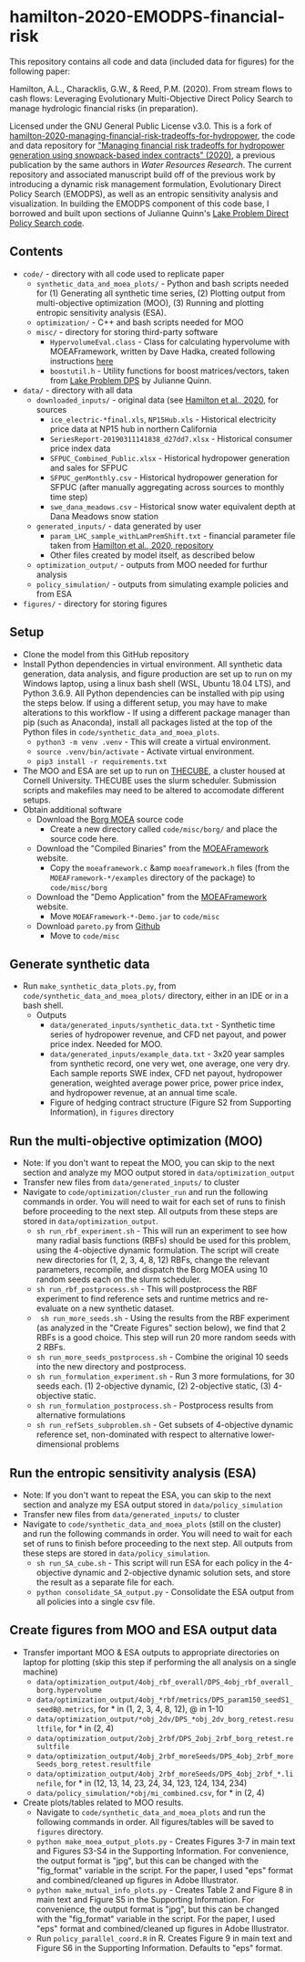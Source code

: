 # hamilton-2020-EMODPS-financial-risk

This repository contains all code and data (included data for figures) for the following paper:

Hamilton, A.L., Characklis, G.W., &amp; Reed, P.M. (2020). From stream flows to cash flows: Leveraging Evolutionary Multi-Objective Direct Policy Search to manage hydrologic financial risks (in preparation).

Licensed under the GNU General Public License v3.0. This is a fork of [hamilton-2020-managing-financial-risk-tradeoffs-for-hydropower](https://github.com/ahamilton144/hamilton-2020-managing-financial-risk-tradeoffs-for-hydropower), the code and data repository for ["Managing financial risk tradeoffs for hydropower generation using snowpack-based index contracts" (2020)](https://agupubs.onlinelibrary.wiley.com/doi/abs/10.1029/2020WR027212), a previous publication by the same authors in *Water Resources Research*. The current repository and associated manuscript build off of the previous work by introducing a dynamic risk management formulation, Evolutionary Direct Policy Search (EMODPS), as well as an entropic sensitivity analysis and visualization. In building the EMODPS component of this code base, I borrowed and built upon sections of Julianne Quinn's [Lake Problem Direct Policy Search code](https://github.com/julianneq/Lake_Problem_DPS).

## Contents
* `code/` - directory with all code used to replicate paper
  * `synthetic_data_and_moea_plots/` - Python and bash scripts needed for (1) Generating all synthetic time series, (2) Plotting output from multi-objective optimization (MOO), (3) Running and plotting entropic sensitivity analysis (ESA).
  * `optimization/` - C++ and bash scripts needed for MOO
  * `misc/` - directory for storing third-party software
    * `HypervolumeEval.class` - Class for calculating hypervolume with MOEAFramework, written by Dave Hadka, created following instructions [here](https://waterprogramming.wordpress.com/2015/08/26/moea-diagnostics-for-a-simple-test-case-part-23/)
    * `boostutil.h` - Utility functions for boost matrices/vectors, taken from [Lake Problem DPS](https://github.com/julianneq/Lake_Problem_DPS/blob/master/Optimization/boostutil.h) by Julianne Quinn.
* `data/` - directory with all data
  * `downloaded_inputs/` - original data (see [Hamilton et al., 2020](https://agupubs.onlinelibrary.wiley.com/doi/abs/10.1029/2020WR027212), for sources
    * `ice_electric-*final.xls`, `NP15Hub.xls` - Historical electricity price data at NP15 hub in northern California
    * `SeriesReport-20190311141838_d27dd7.xlsx` - Historical consumer price index data
    * `SFPUC_Combined_Public.xlsx` - Historical hydropower generation and sales for SFPUC
    * `SFPUC_genMonthly.csv` - Historical hydropower generation for SFPUC (after manually aggregating across sources to monthly time step)
    * `swe_dana_meadows.csv` - Historical snow water equivalent depth at Dana Meadows snow station
  * `generated_inputs/` - data generated by user
    * `param_LHC_sample_withLamPremShift.txt` - financial parameter file taken from [Hamilton et al., 2020, repository](https://github.com/ahamilton144/hamilton-2020-managing-financial-risk-tradeoffs-for-hydropower)
    * Other files created by model itself, as described below
  * `optimization_output/` - outputs from MOO needed for furthur analysis
  * `policy_simulation/` - outputs from simulating example policies and from ESA
* `figures/` - directory for storing figures

## Setup
* Clone the model from this GitHub repository
* Install Python dependencies in virtual environment. All synthetic data generation, data analysis, and figure production are set up to run on my Windows laptop, using a linux bash shell (WSL, Ubuntu 18.04 LTS), and Python 3.6.9. All Python dependencies can be installed with pip using the steps below. If using a different setup, you may have to make alterations to this workflow - If using a different package manager than pip (such as Anaconda), install all packages listed at the top of the Python files in `code/synthetic_data_and_moea_plots`.
  * `python3 -m venv .venv` - This will create a virtual environment.
  * `source .venv/bin/activate` - Activate virtual environment.
  * `pip3 install -r requirements.txt`
* The MOO and ESA are set up to run on [THECUBE](https://www.cac.cornell.edu/wiki/index.php?title=THECUBE_Cluster), a cluster housed at Cornell University. THECUBE uses the slurm scheduler. Submission scripts and makefiles may need to be altered to accomodate different setups.
* Obtain additional software
  * Download the [Borg MOEA](http://borgmoea.org/) source code
    * Create a new directory called `code/misc/borg/` and place the source code here.
  * Download the "Compiled Binaries" from the [MOEAFramework](http://www.moeaframework.org/) website.
    * Copy the `moeaframework.c` &amp `moeaframework.h` files (from the `MOEAFramework-*/examples` directory of the package) to `code/misc/borg` 
  * Download the "Demo Application" from the [MOEAFramework](http://www.moeaframework.org/) website.
    * Move `MOEAFramework-*-Demo.jar` to `code/misc`
  * Download `pareto.py` from [Github](https://github.com/matthewjwoodruff/pareto.py) 
    * Move to `code/misc`


## Generate synthetic data
* Run `make_synthetic_data_plots.py`, from `code/synthetic_data_and_moea_plots/` directory, either in an IDE or in a bash shell.
  * Outputs
    * `data/generated_inputs/synthetic_data.txt` - Synthetic time series of hydropower revenue, and CFD net payout, and power price index. Needed for MOO.
    * `data/generated_inputs/example_data.txt` - 3x20 year samples from synthetic record, one very wet, one average, one very dry. Each sample reports SWE index, CFD net payout, hydropower generation, weighted average power price, power price index, and hydropower revenue, at an annual time scale.
    * Figure of hedging contract structure (Figure S2 from Supporting Information), in `figures` directory


## Run the multi-objective optimization (MOO)
* Note: If you don't want to repeat the MOO, you can skip to the next section and analyze my MOO output stored in `data/optimization_output`
* Transfer new files from `data/generated_inputs/` to cluster
* Navigate to `code/optimization/cluster_run` and run the following commands in order. You will need to wait for each set of runs to finish before proceeding to the next step. All outputs from these steps are stored in `data/optimization_output`.
  * `sh run_rbf_experiment.sh` - This will run an experiment to see how many radial basis functions (RBFs) should be used for this problem, using the 4-objective dynamic formulation. The script will create new directories for (1, 2, 3, 4, 8, 12) RBFs, change the relevant parameters, recompile, and dispatch the Borg MOEA using 10 random seeds each on the slurm scheduler.
  * `sh run_rbf_postprocess.sh` - This will postprocess the RBF experiment to find reference sets and runtime metrics and re-evaluate on a new synthetic dataset. 
  * ` sh run_more_seeds.sh` - Using the results from the RBF experiment (as analyzed in the "Create Figures" section below), we find that 2 RBFs is a good choice. This step will run 20 more random seeds with 2 RBFs.
  * `sh run_more_seeds_postprocess.sh` - Combine the original 10 seeds into the new directory and postprocess.
  * `sh run_formulation_experiment.sh` - Run 3 more formulations, for 30 seeds each. (1) 2-objective dynamic, (2) 2-objective static, (3) 4-objective static.
  * `sh run_formulation_postprocess.sh` - Postprocess results from alternative formulations
  * `sh run_refSets_subproblem.sh` - Get subsets of 4-objective dynamic reference set, non-dominated with respect to alternative lower-dimensional problems


## Run the entropic sensitivity analysis (ESA)
* Note: If you don't want to repeat the ESA, you can skip to the next section and analyze my ESA output stored in `data/policy_simulation`
* Transfer new files from `data/generated_inputs/` to cluster
* Navigate to `code/synthetic_data_and_moea_plots` (still on the cluster) and run the following commands in order. You will need to wait for each set of runs to finish before proceeding to the next step. All outputs from these steps are stored in `data/policy_simulation`.
  * `sh run_SA_cube.sh` - This script will run ESA for each policy in the 4-objective dynamic and 2-objective dynamic solution sets, and store the result as a separate file for each.
  * `python consolidate_SA_output.py` - Consolidate the ESA output from all policies into a single csv file.


## Create figures from MOO and ESA output data
* Transfer important MOO & ESA outputs to appropriate directories on laptop for plotting (skip this step if performing the all analysis on a single machine)
  * `data/optimization_output/4obj_rbf_overall/DPS_4obj_rbf_overall_borg.hypervolume`
  * `data/optimization_output/4obj_*rbf/metrics/DPS_param150_seedS1_seedB@.metrics`, for * in (1, 2, 3, 4, 8, 12), @ in 1-10
  * `data/optimization_output/*obj_2dv/DPS_*obj_2dv_borg_retest.resultfile`, for * in (2, 4)
  * `data/optimization_output/2obj_2rbf/DPS_2obj_2rbf_borg_retest.resultfile`
  * `data/optimization_output/4obj_2rbf_moreSeeds/DPS_4obj_2rbf_moreSeeds_borg_retest.resultfile`
  * `data/optimization_output/4obj_2rbf_moreSeeds/DPS_4obj_2rbf_*.linefile`, for * in (12, 13, 14, 23, 24, 34, 123, 124, 134, 234)
  * `data/policy_simulation/*obj/mi_combined.csv`, for * in (2, 4)
* Create plots/tables related to MOO results. 
  * Navigate to `code/synthetic_data_and_moea_plots` and run the following commands in order. All figures/tables will be saved to `figures` directory.
  * `python make_moea_output_plots.py` - Creates Figures 3-7 in main text and Figures S3-S4 in the Supporting Information. For convenience, the output format is "jpg", but this can be changed with the "fig_format" variable in the script. For the paper, I used "eps" format and combined/cleaned up figures in Adobe Illustrator.
  * `python make_mutual_info_plots.py` - Creates Table 2 and Figure 8 in main text and Figure S5 in the Supporting Information. For convenience, the output format is "jpg", but this can be changed with the "fig_format" variable in the script. For the paper, I used "eps" format and combined/cleaned up figures in Adobe Illustrator. 
  * Run `policy_parallel_coord.R` in R. Creates Figure 9 in main text and Figure S6 in the Supporting Information. Defaults to "eps" format.
